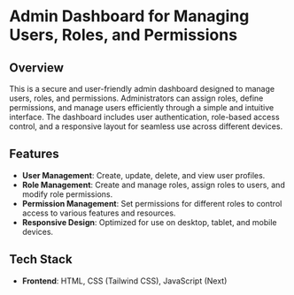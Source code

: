 # Admin Dashboard for Managing Users, Roles, and Permissions

## Overview
This is a secure and user-friendly admin dashboard designed to manage users, roles, and permissions. Administrators can assign roles, define permissions, and manage users efficiently through a simple and intuitive interface. The dashboard includes user authentication, role-based access control, and a responsive layout for seamless use across different devices.

## Features
- **User Management**: Create, update, delete, and view user profiles.
- **Role Management**: Create and manage roles, assign roles to users, and modify role permissions.
- **Permission Management**: Set permissions for different roles to control access to various features and resources.
- **Responsive Design**: Optimized for use on desktop, tablet, and mobile devices.

## Tech Stack
- **Frontend**: HTML, CSS (Tailwind CSS), JavaScript (Next)
